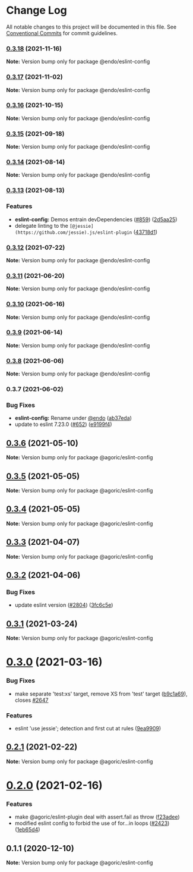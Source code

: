 # Change Log

All notable changes to this project will be documented in this file.
See [Conventional Commits](https://conventionalcommits.org) for commit guidelines.

### [0.3.18](https://github.com/endojs/endo/compare/@endo/eslint-config@0.3.17...@endo/eslint-config@0.3.18) (2021-11-16)

**Note:** Version bump only for package @endo/eslint-config





### [0.3.17](https://github.com/endojs/endo/compare/@endo/eslint-config@0.3.16...@endo/eslint-config@0.3.17) (2021-11-02)

**Note:** Version bump only for package @endo/eslint-config





### [0.3.16](https://github.com/endojs/endo/compare/@endo/eslint-config@0.3.15...@endo/eslint-config@0.3.16) (2021-10-15)

**Note:** Version bump only for package @endo/eslint-config





### [0.3.15](https://github.com/endojs/endo/compare/@endo/eslint-config@0.3.14...@endo/eslint-config@0.3.15) (2021-09-18)

**Note:** Version bump only for package @endo/eslint-config





### [0.3.14](https://github.com/endojs/endo/compare/@endo/eslint-config@0.3.13...@endo/eslint-config@0.3.14) (2021-08-14)

**Note:** Version bump only for package @endo/eslint-config





### [0.3.13](https://github.com/endojs/endo/compare/@endo/eslint-config@0.3.12...@endo/eslint-config@0.3.13) (2021-08-13)


### Features

* **eslint-config:** Demos entrain devDependencies ([#859](https://github.com/endojs/endo/issues/859)) ([2d5aa25](https://github.com/endojs/endo/commit/2d5aa25934302c35d0295f60e69e0d05f0b82e13))
* delegate linting to the `[@jessie](https://github.com/jessie).js/eslint-plugin` ([43718d1](https://github.com/endojs/endo/commit/43718d150a86f2cfc3e9115a0b1935378ffe7c15))



### [0.3.12](https://github.com/endojs/endo/compare/@endo/eslint-config@0.3.11...@endo/eslint-config@0.3.12) (2021-07-22)

**Note:** Version bump only for package @endo/eslint-config





### [0.3.11](https://github.com/endojs/endo/compare/@endo/eslint-config@0.3.10...@endo/eslint-config@0.3.11) (2021-06-20)

**Note:** Version bump only for package @endo/eslint-config





### [0.3.10](https://github.com/endojs/endo/compare/@endo/eslint-config@0.3.9...@endo/eslint-config@0.3.10) (2021-06-16)

**Note:** Version bump only for package @endo/eslint-config





### [0.3.9](https://github.com/endojs/endo/compare/@endo/eslint-config@0.3.8...@endo/eslint-config@0.3.9) (2021-06-14)

**Note:** Version bump only for package @endo/eslint-config





### [0.3.8](https://github.com/endojs/endo/compare/@endo/eslint-config@0.3.7...@endo/eslint-config@0.3.8) (2021-06-06)

**Note:** Version bump only for package @endo/eslint-config





### 0.3.7 (2021-06-02)


### Bug Fixes

* **eslint-config:** Rename under [@endo](https://github.com/endo) ([ab37eda](https://github.com/endojs/endo/commit/ab37eda48be2e0ff6bba6f4dc2d6a796674b57d1))
* update to eslint 7.23.0 ([#652](https://github.com/endojs/endo/issues/652)) ([e9199f4](https://github.com/endojs/endo/commit/e9199f41c511b5df10593d931febdd90693b011a))



## [0.3.6](https://github.com/Agoric/agoric-sdk/compare/@agoric/eslint-config@0.3.5...@agoric/eslint-config@0.3.6) (2021-05-10)

**Note:** Version bump only for package @agoric/eslint-config





## [0.3.5](https://github.com/Agoric/agoric-sdk/compare/@agoric/eslint-config@0.3.4...@agoric/eslint-config@0.3.5) (2021-05-05)

**Note:** Version bump only for package @agoric/eslint-config





## [0.3.4](https://github.com/Agoric/agoric-sdk/compare/@agoric/eslint-config@0.3.3...@agoric/eslint-config@0.3.4) (2021-05-05)

**Note:** Version bump only for package @agoric/eslint-config





## [0.3.3](https://github.com/Agoric/agoric-sdk/compare/@agoric/eslint-config@0.3.2...@agoric/eslint-config@0.3.3) (2021-04-07)

**Note:** Version bump only for package @agoric/eslint-config





## [0.3.2](https://github.com/Agoric/agoric-sdk/compare/@agoric/eslint-config@0.3.1...@agoric/eslint-config@0.3.2) (2021-04-06)


### Bug Fixes

* update eslint version ([#2804](https://github.com/Agoric/agoric-sdk/issues/2804)) ([3fc6c5e](https://github.com/Agoric/agoric-sdk/commit/3fc6c5e593f7cdcf5f908365c29cc469e309229d))





## [0.3.1](https://github.com/Agoric/agoric-sdk/compare/@agoric/eslint-config@0.3.0...@agoric/eslint-config@0.3.1) (2021-03-24)

**Note:** Version bump only for package @agoric/eslint-config





# [0.3.0](https://github.com/Agoric/agoric-sdk/compare/@agoric/eslint-config@0.2.1...@agoric/eslint-config@0.3.0) (2021-03-16)


### Bug Fixes

* make separate 'test:xs' target, remove XS from 'test' target ([b9c1a69](https://github.com/Agoric/agoric-sdk/commit/b9c1a6987093fc8e09e8aba7acd2a1618413bac8)), closes [#2647](https://github.com/Agoric/agoric-sdk/issues/2647)


### Features

* eslint 'use jessie'; detection and first cut at rules ([9ea9909](https://github.com/Agoric/agoric-sdk/commit/9ea99097336ade6bb5645b06a1714e38c7185864))





## [0.2.1](https://github.com/Agoric/agoric-sdk/compare/@agoric/eslint-config@0.2.0...@agoric/eslint-config@0.2.1) (2021-02-22)

**Note:** Version bump only for package @agoric/eslint-config





# [0.2.0](https://github.com/Agoric/agoric-sdk/compare/@agoric/eslint-config@0.1.1...@agoric/eslint-config@0.2.0) (2021-02-16)


### Features

* make @agoric/eslint-plugin deal with assert.fail as throw ([f23adee](https://github.com/Agoric/agoric-sdk/commit/f23adee512aec50788d9c9efed1cea9d774dfe8f))
* modified eslint config to forbid the use of for...in loops ([#2423](https://github.com/Agoric/agoric-sdk/issues/2423)) ([1eb65d4](https://github.com/Agoric/agoric-sdk/commit/1eb65d4af52a40e229ec1eefaff0200d3ab6aba0))





## 0.1.1 (2020-12-10)

**Note:** Version bump only for package @agoric/eslint-config
